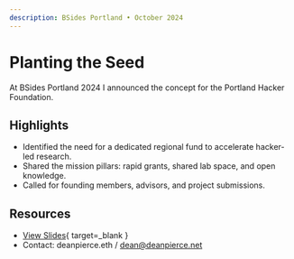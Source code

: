 ```yaml
---
description: BSides Portland • October 2024
---
```


# Planting the Seed

At BSides Portland 2024 I announced the concept for the Portland Hacker Foundation.

## Highlights

- Identified the need for a dedicated regional fund to accelerate hacker-led research.
- Shared the mission pillars: rapid grants, shared lab space, and open knowledge.
- Called for founding members, advisors, and project submissions.

## Resources

- [View Slides](https://gamma.app/docs/Portland-Hacker-Foundation-jno0rsrcnki80rl){ target=_blank }
- Contact: deanpierce.eth / dean@deanpierce.net
